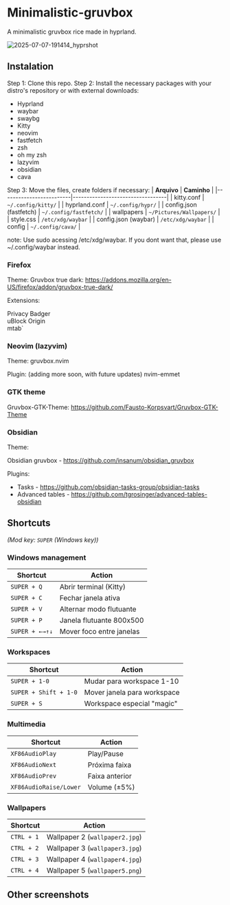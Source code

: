 # Minimalistic-gruvbox
A minimalistic gruvbox rice made in hyprland.

![2025-07-07-191414_hyprshot](https://github.com/user-attachments/assets/2e36234e-c441-480e-9bef-d716645a8172)

## Instalation
Step 1: Clone this repo.
Step 2: Install the necessary packages with your distro's repository or with external downloads:
- Hyprland
- waybar
- swaybg
- Kitty
- neovim
- fastfetch
- zsh
- oh my zsh
- lazyvim
- obsidian
- cava

Step 3: Move the files, create folders if necessary:
| **Arquivo**             | **Caminho**                      |
|-------------------------|----------------------------------|
| kitty.conf              | `~/.config/kitty/`               |
| hyprland.conf           | `~/.config/hypr/`                |
| config.json (fastfetch) | `~/.config/fastfetch/`           |
| wallpapers              | `~/Pictures/Wallpapers/`         |
| style.css               | `/etc/xdg/waybar`                |
| config.json (waybar)    | `/etc/xdg/waybar`                |
| config                  | `~/.config/cava/`                |

note: Use sudo acessing /etc/xdg/waybar. If you dont want that, please use ~/.config/waybar instead.

### Firefox

Theme: Gruvbox true dark: https://addons.mozilla.org/en-US/firefox/addon/gruvbox-true-dark/

Extensions:

Privacy Badger            
uBlock Origin           
mtab`                     

### Neovim (lazyvim)

Theme: gruvbox.nvim

Plugin:
(adding more soon, with future updates)
nvim-emmet

### GTK theme

Gruvbox-GTK-Theme: https://github.com/Fausto-Korpsvart/Gruvbox-GTK-Theme

### Obsidian

Theme:

Obsidian gruvbox - https://github.com/insanum/obsidian_gruvbox

Plugins:

- Tasks - https://github.com/obsidian-tasks-group/obsidian-tasks
- Advanced tables - https://github.com/tgrosinger/advanced-tables-obsidian

## Shortcuts
*(Mod key: `SUPER` (Windows key))*

### Windows management
| Shortcut            | Action                       |
|---------------------|------------------------------|
| `SUPER + Q`         | Abrir terminal (Kitty)       |
| `SUPER + C`         | Fechar janela ativa          |
| `SUPER + V`         | Alternar modo flutuante      |
| `SUPER + P`         | Janela flutuante 800x500     |
| `SUPER + ←→↑↓`      | Mover foco entre janelas     |

### Workspaces
| Shortcut            | Action                       |
|---------------------|------------------------------|
| `SUPER + 1-0`       | Mudar para workspace 1-10    |
| `SUPER + Shift + 1-0` | Mover janela para workspace |
| `SUPER + S`         | Workspace especial "magic"   |

### Multimedia
| Shortcut            | Action                       |
|---------------------|------------------------------|
| `XF86AudioPlay`     | Play/Pause                   |
| `XF86AudioNext`     | Próxima faixa                |
| `XF86AudioPrev`     | Faixa anterior               |
| `XF86AudioRaise/Lower` | Volume (±5%)              |

### Wallpapers
| Shortcut            | Action                       |
|-------------|----------------------------------|
| `CTRL + 1`  | Wallpaper 2 (`wallpaper2.jpg`)   |
| `CTRL + 2`  | Wallpaper 3 (`wallpaper3.jpg`)   |
| `CTRL + 3`  | Wallpaper 4 (`wallpaper4.jpg`)   |
| `CTRL + 4`  | Wallpaper 5 (`wallpaper5.png`)   |

## Other screenshots

